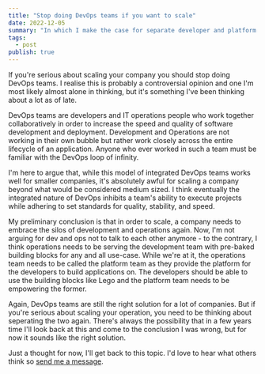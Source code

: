```yaml
---
title: "Stop doing DevOps teams if you want to scale"
date: 2022-12-05
summary: "In which I make the case for separate developer and platform teams"
tags:
  - post
publish: true
---
```


If you're serious about scaling your company you should stop doing DevOps teams. I realise this is probably a controversial opinion and one I'm most likely almost alone in thinking, but it's something I've been thinking about a lot as of late.

DevOps teams are developers and IT operations people who work together collaboratively in order to increase the speed and quality of software development and deployment. Development and Operations are not working in their own bubble but rather work closely across the entire lifecycle of an application. Anyone who ever worked in such a team must be familiar with the DevOps loop of infinity.

I'm here to argue that, while this model of integrated DevOps teams works well for smaller companies, it's absolutely awful for scaling a company beyond what would be considered medium sized. I think eventually the integrated nature of DevOps inhibits a team's ability to execute projects while adhering to set standards for quality, stability, and speed.

My preliminary conclusion is that in order to scale, a company needs to embrace the silos of development and operations again. Now, I'm not arguing for dev and ops not to talk to each other anymore - to the contrary, I think operations needs to be serving the development team with pre-baked building blocks for any and all use-case. While we're at it, the operations team needs to be called the platform team as they provide the platform for the developers to build applications on. The developers should be able to use the building blocks like Lego and the platform team needs to be empowering the former.

Again, DevOps teams are still the right solution for a lot of companies. But if you're serious about scaling your operation, you need to be thinking about seperating the two again. There's always the possibility that in a few years time I'll look back at this and come to the conclusion I was wrong, but for now it sounds like the right solution.

Just a thought for now, I'll get back to this topic. I'd love to hear what others think so [send me a message](https://fosstodon.org/@mijndert).